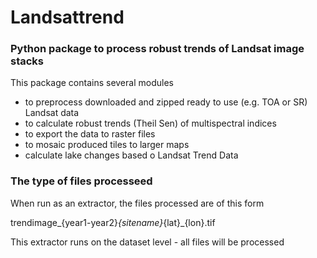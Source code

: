 # Landsattrend

### Python package to process robust trends of Landsat image stacks
This package contains several modules 
* to preprocess downloaded and zipped ready to use (e.g. TOA or SR) Landsat data
* to calculate robust trends (Theil Sen) of multispectral indices
* to export the data to raster files
* to mosaic produced tiles to larger maps
* calculate lake changes based o Landsat Trend Data

### The type of files processeed

When run as an extractor, the files processed are of this form

trendimage_{year1-year2}_{sitename}_{lat}_{lon}.tif

This extractor runs on the dataset level - all files will be processed

